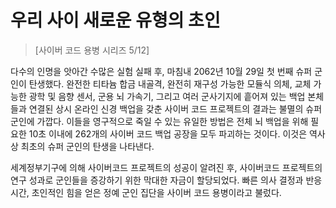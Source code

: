 # 우리 사이 새로운 유형의 초인
> [사이버 코드 용병 시리즈 5/12]

다수의 인명을 앗아간 수많은 실험 실패 후, 마침내 2062년 10월 29일 첫 번째 슈퍼 군인이 탄생했다. 완전한 티타늄 합금 내골격, 완전히 재구성 
가능한 모듈식 의체, 교체 가능한 광학 및 음향 센서, 군용 뇌 가속기, 그리고 여러 군사기지에 흩어져 있는 백업 본체들과 연결된 상시 온라인 신경 
백업을 갖춘 사이버 코드 프로젝트의 결과는 불멸의 슈퍼 군인에 가깝다. 이들을 영구적으로 죽일 수 있는 유일한 방법은 전체 뇌 백업을 위해 필요한 
10초 이내에 262개의 사이버 코드 백업 공장을 모두 파괴하는 것이다. 이것은 역사상 최초의 슈퍼 군인의 탄생을 나타낸다.

세계정부기구에 의해 사이버코드 프로젝트의 성공이 알려진 후, 사이버코드 프로젝트의 연구 성과로 군인들을 증강하기 위한 막대한 자금이 할당되었다. 
빠른 의사 결정과 반응 시간, 초인적인 힘을 얻은 정예 군인 집단을 사이버 코드 용병이라고 불렀다.
